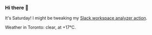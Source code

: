 ### Hi there :wave:

It's Saturday! I might be tweaking my [Slack workspace analyzer action](https://github.com/bewuethr/slack-analyzer).

Weather in Toronto: clear, at +17°C.
